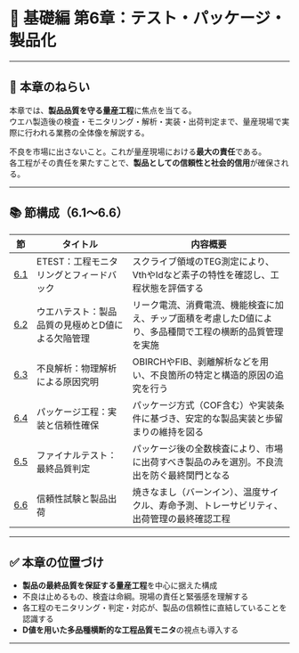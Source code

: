 # 📘 基礎編 第6章：テスト・パッケージ・製品化

---

## 🎯 本章のねらい

本章では、**製品品質を守る量産工程**に焦点を当てる。  
ウエハ製造後の検査・モニタリング・解析・実装・出荷判定まで、量産現場で実際に行われる業務の全体像を解説する。

不良を市場に出さないこと。これが量産現場における**最大の責任**である。  
各工程がその責任を果たすことで、**製品としての信頼性と社会的信用**が確保される。

---

## 📚 節構成（6.1〜6.6）

| 節   | タイトル | 内容概要 |
|------|----------|----------|
| [6.1](6.1_etest_monitoring.md) | ETEST：工程モニタリングとフィードバック | スクライブ領域のTEG測定により、VthやIdなど素子の特性を確認し、工程状態を評価する |
| [6.2](6.2_wafer_test.md) | ウエハテスト：製品品質の見極めとD値による欠陥管理 | リーク電流、消費電流、機能検査に加え、チップ面積を考慮したD値により、多品種間で工程の横断的品質管理を実施 |
| [6.3](6.3_failure_analysis.md) | 不良解析：物理解析による原因究明 | OBIRCHやFIB、剥離解析などを用い、不良箇所の特定と構造的原因の追究を行う |
| [6.4](6.4_packaging.md) | パッケージ工程：実装と信頼性確保 | パッケージ方式（COF含む）や実装条件に基づき、安定的な製品実装と歩留まりの維持を図る |
| [6.5](6.5_final_test.md) | ファイナルテスト：最終品質判定 | パッケージ後の全数検査により、市場に出荷すべき製品のみを選別。不良流出を防ぐ最終関門となる |
| [6.6](6.6_reliability_and_shipping.md) | 信頼性試験と製品出荷 | 焼きなまし（バーンイン）、温度サイクル、寿命予測、トレーサビリティ、出荷管理の最終確認工程 |

---

## ✅ 本章の位置づけ

- **製品の最終品質を保証する量産工程**を中心に据えた構成  
- 不良は止めるもの、検査は命綱。現場の責任と緊張感を理解する  
- 各工程のモニタリング・判定・対応が、製品の信頼性に直結していることを認識する  
- **D値を用いた多品種横断的な工程品質モニタ**の視点も導入する

---
